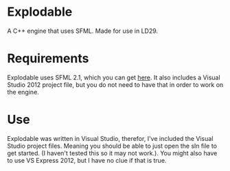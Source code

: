 Explodable
==========

A C++ engine that uses SFML. Made for use in LD29.

Requirements
==========

Explodable uses SFML 2.1, which you can get [here](http://www.sfml-dev.org/download.php "SFML 2.1 downloads."). It also includes a Visual Studio 2012 project file, but you do not need to have that in order to work on the engine.

Use
==========

Explodable was written in Visual Studio, therefor, I've included the Visual Studio project files. Meaning you should be able to just open the sln file to get started. (I haven't tested this so it may not work.). You might also have to use VS Express 2012, but I have no clue if that is true.

